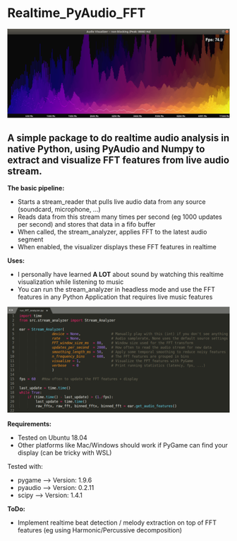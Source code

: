 # Realtime_PyAudio_FFT
![Teaser image](./assets/teaser.png)

## A simple package to do realtime audio analysis in native Python, using PyAudio and Numpy to extract and visualize FFT features from live audio stream.

**The basic pipeline:**
* Starts a stream_reader that pulls live audio data from any source (soundcard, microphone, ...)
* Reads data from this stream many times per second (eg 1000 updates per second) and stores that data in a fifo buffer
* When called, the stream_analyzer, applies FFT to the latest audio segment
* When enabled, the visualizer displays these FFT features in realtime

**Uses:**
* I personally have learned **A LOT** about sound by watching this realtime visualization while listening to music
* You can run the stream_analyzer in headless mode and use the FFT features in any Python Application that requires live music features

![Teaser image](./assets/usage.png)

**Requirements:**
* Tested on Ubuntu 18.04
* Other platforms like Mac/Windows should work if PyGame can find your display (can be tricky with WSL)

Tested with:
* pygame  --> Version: 1.9.6
* pyaudio --> Version: 0.2.11
* scipy   --> Version: 1.4.1

**ToDo:**
* Implement realtime beat detection / melody extraction on top of FFT features (eg using Harmonic/Percussive decomposition)
